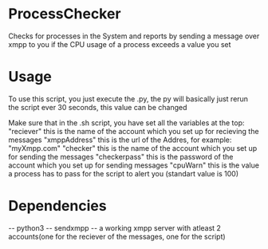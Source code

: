 # ProcessChecker
Checks for processes in the System and reports by sending a message over xmpp to you if the CPU usage of a process exceeds a value you set

# Usage
To use this script, you just execute the .py, the py will basically just rerun the script ever 30 seconds, this value can be changed

Make sure that in the .sh script, you have set all the variables at the top:
"reciever" this is the name of the account which you set up for recieving the messages
"xmppAddress" this is the url of the Addres, for example: "myXmpp.com"
"checker" this is the name of the account which you set up for sending the messages
"checkerpass" this is the password of the account which you set up for sending messages
"cpuWarn" this is the value a process has to pass for the script to alert you (standart value is 100)

# Dependencies
-- python3
-- sendxmpp
-- a working xmpp server with atleast 2 accounts(one for the reciever of the messages, one for the script)


